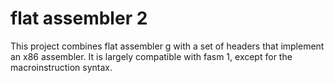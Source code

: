 # flat assembler 2

This project combines flat assembler g with a set of headers that implement an x86 assembler. It is largely compatible with fasm 1, except for the macroinstruction syntax.
